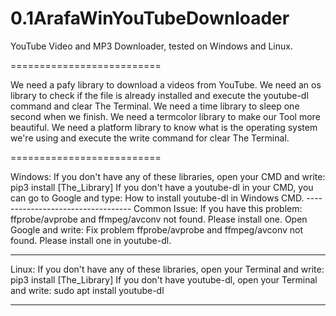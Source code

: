 # 0.1ArafaWinYouTubeDownloader
YouTube Video and MP3 Downloader, tested on Windows and Linux.

==========================

We need a pafy library to download a videos from YouTube.
We need an os library to check if the file is already installed and execute the youtube-dl command and clear The Terminal.
We need a time library to sleep one second when we finish.
We need a termcolor library to make our Tool more beautiful.
We need a platform library to know what is the operating system we're using and execute the write command for clear The Terminal.

==========================

Windows:
    If you don't have any of these libraries, open your CMD and write: pip3 install [The_Library]
    If you don't have a youtube-dl in your CMD, you can go to Google and type: How to install youtube-dl in Windows CMD.
    ----------------------------------
    Common Issue:
       If you have this problem: ffprobe/avprobe and ffmpeg/avconv not found. Please install one.
       Open Google and write: Fix problem ffprobe/avprobe and ffmpeg/avconv not found. Please install one in youtube-dl.
       
----------------------------------

Linux:
    If you don't have any of these libraries, open your Terminal and write: pip3 install [The_Library]
    If you don't have youtube-dl, open your Terminal and write: sudo apt install youtube-dl

----------------------------------
